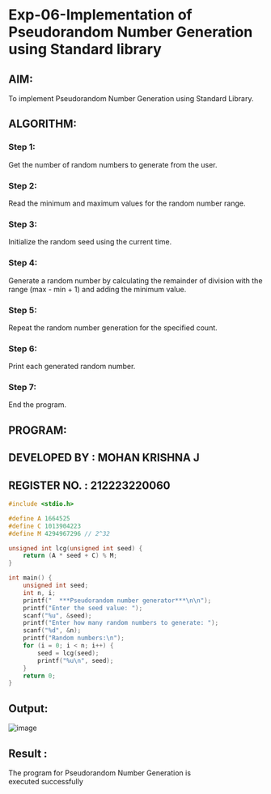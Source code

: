 # Exp-06-Implementation of Pseudorandom Number Generation using Standard library

## AIM:
To implement Pseudorandom Number Generation using Standard Library.

## ALGORITHM:
### Step 1: 
Get the number of random numbers to generate from the user.
### Step 2: 
Read the minimum and maximum values for the random number range.
### Step 3: 
Initialize the random seed using the current time.
### Step 4: 
Generate a random number by calculating the remainder of division with the range (max - min + 1) and adding the minimum value.
### Step 5: 
Repeat the random number generation for the specified count.
### Step 6: 
Print each generated random number.
### Step 7: 
End the program.

## PROGRAM:
## DEVELOPED BY : MOHAN KRISHNA J
## REGISTER NO. : 212223220060
```c
#include <stdio.h>

#define A 1664525
#define C 1013904223
#define M 4294967296 // 2^32

unsigned int lcg(unsigned int seed) {
    return (A * seed + C) % M;
}

int main() {
    unsigned int seed;
    int n, i;
    printf("  ***Pseudorandom number generator***\n\n");
    printf("Enter the seed value: ");
    scanf("%u", &seed);
    printf("Enter how many random numbers to generate: ");
    scanf("%d", &n);
    printf("Random numbers:\n");
    for (i = 0; i < n; i++) {
        seed = lcg(seed);
        printf("%u\n", seed);
    }
    return 0;
}
```

## Output:

![image](https://github.com/user-attachments/assets/bc61c400-8f0e-4a58-b9bf-b7c4a6143e8a)

## Result :
The program for Pseudorandom Number Generation is executed successfully
